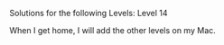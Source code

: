 Solutions for the following Levels: 
Level 14
 
 When I get home, I will add the other levels on my Mac. 
